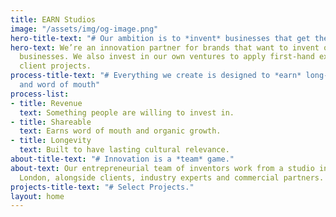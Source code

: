 ```yaml
---
title: EARN Studios
image: "/assets/img/og-image.png"
hero-title-text: "# Our ambition is to *invent* businesses that get the world talking."
hero-text: We’re an innovation partner for brands that want to invent or grow disruptive
  businesses. We also invest in our own ventures to apply first-hand experience to
  client projects.
process-title-text: "# Everything we create is designed to *earn* long-term revenue
  and word of mouth"
process-list:
- title: Revenue
  text: Something people are willing to invest in.
- title: Shareable
  text: Earns word of mouth and organic growth.
- title: Longevity
  text: Built to have lasting cultural relevance.
about-title-text: "# Innovation is a *team* game."
about-text: Our entrepreneurial team of inventors work from a studio in Paddington,
  London, alongside clients, industry experts and commercial partners.
projects-title-text: "# Select Projects."
layout: home
---
```



